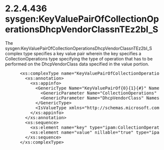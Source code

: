 <html dir="LTR" xmlns:mshelp="http://msdn.microsoft.com/mshelp" xmlns:ddue="http://ddue.schemas.microsoft.com/authoring/2003/5" xmlns:xlink="http://www.w3.org/1999/xlink" xmlns:tool="http://www.microsoft.com/tooltip">
 <body>
 <div id="header">
 <h1 class="heading">2.2.4.436 sysgen:KeyValuePairOfCollectionOperationsDhcpVendorClassnTEz2bI_S</h1>
 </div>
 <div id="mainSection">
 <div id="mainBody">
 <div id="allHistory" class="saveHistory"></div>
 <div id="sectionSection0" class="section" name="collapseableSection">
 

<p>The
sysgen:KeyValuePairOfCollectionOperationsDhcpVendorClassnTEz2bI_S complex type
specifies a key value pair wherein the key specifies a CollectionOperations
type specifying the type of operation that has to be performed on the
DhcpVendorClass data specified in the value portion.</p>

<dl>
<dd>
<div><pre> &lt;xs:complexType name=&quot;KeyValuePairOfCollectionOperationsDhcpVendorClassnTEz2bI_S&quot;&gt;
   &lt;xs:annotation&gt;
     &lt;xs:appinfo&gt;
       &lt;GenericType Name=&quot;KeyValuePairOf{0}{1}{#}&quot; Namespace=&quot;http://schemas.datacontract.org/2004/07/System.Collections.Generic&quot; xmlns=&quot;http://schemas.microsoft.com/2003/10/Serialization/&quot;&gt;
         &lt;GenericParameter Name=&quot;CollectionOperations&quot; Namespace=&quot;http://Microsoft.Windows.Ipam&quot; /&gt;
         &lt;GenericParameter Name=&quot;DhcpVendorClass&quot; Namespace=&quot;http://Microsoft.Windows.Ipam&quot; /&gt;
       &lt;/GenericType&gt;
       &lt;IsValueType xmlns=&quot;http://schemas.microsoft.com/2003/10/Serialization/&quot;&gt;true&lt;/IsValueType&gt;
     &lt;/xs:appinfo&gt;
   &lt;/xs:annotation&gt;
   &lt;xs:sequence&gt;
     &lt;xs:element name=&quot;key&quot; type=&quot;ipam:CollectionOperations&quot; /&gt;
     &lt;xs:element name=&quot;value&quot; nillable=&quot;true&quot; type=&quot;ipam:DhcpVendorClass&quot; /&gt;
   &lt;/xs:sequence&gt;
 &lt;/xs:complexType&gt;
</pre></div>
</dd></dl>


 </div>
 </div>
 </div>
 </body>
</html>